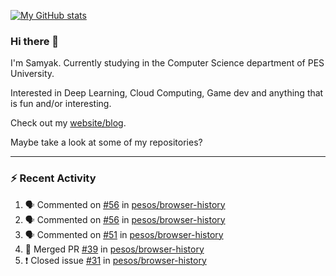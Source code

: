 [![My GitHub stats](https://github-readme-stats.vercel.app/api?username=Samyak2&count_private=true&show_icons=true&theme=gruvbox)](https://github.com/anuraghazra/github-readme-stats)

### Hi there 👋

I'm Samyak. Currently studying in the Computer Science department of PES University.

Interested in Deep Learning, Cloud Computing, Game dev and anything that is fun and/or interesting.

Check out my [website/blog](https://samyak2.github.io/).

Maybe take a look at some of my repositories?

---

### :zap: Recent Activity

<!--START_SECTION:activity-->
1. 🗣 Commented on [#56](https://github.com/pesos/browser-history/issues/56) in [pesos/browser-history](https://github.com/pesos/browser-history)
2. 🗣 Commented on [#56](https://github.com/pesos/browser-history/issues/56) in [pesos/browser-history](https://github.com/pesos/browser-history)
3. 🗣 Commented on [#51](https://github.com/pesos/browser-history/issues/51) in [pesos/browser-history](https://github.com/pesos/browser-history)
4. 🎉 Merged PR [#39](https://github.com/pesos/browser-history/pull/39) in [pesos/browser-history](https://github.com/pesos/browser-history)
5. ❗️ Closed issue [#31](https://github.com/pesos/browser-history/issues/31) in [pesos/browser-history](https://github.com/pesos/browser-history)
<!--END_SECTION:activity-->
